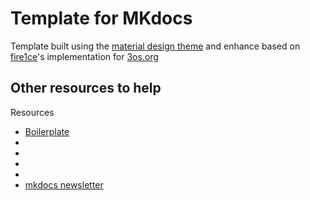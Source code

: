 # Template for MKdocs

Template built using the [material design theme](https://github.com/squidfunk/mkdocs-material) and enhance based on [fire1ce](https://github.com/fire1ce/3os.org/)'s implementation for [3os.org](https://3os.org/penetration-testing/tools/clickjacking/)

## Other resources to help

Resources
- [Boilerplate](https://mkdocs.peaceiris.com/)
- [](https://squidfunk.github.io/mkdocs-material/)
- [](https://www.youtube.com/watch?v=0pYN6Z-t1-s)
- [](https://www.youtube.com/watch?v=eJVVbZYUYro)
- [](https://dev.to/ar2pi/publish-your-markdown-docs-on-github-pages-6pe)
- [mkdocs newsletter](https://lyz-code.github.io/mkdocs-newsletter/install/)